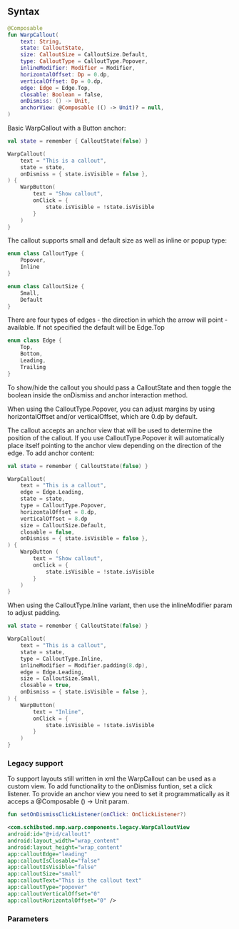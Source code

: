 
## Syntax

```kotlin example
@Composable
fun WarpCallout(
    text: String,
    state: CalloutState,
    size: CalloutSize = CalloutSize.Default,
    type: CalloutType = CalloutType.Popover,
    inlineModifier: Modifier = Modifier,
    horizontalOffset: Dp = 0.dp,
    verticalOffset: Dp = 0.dp,
    edge: Edge = Edge.Top,
    closable: Boolean = false,
    onDismiss: () -> Unit,
    anchorView: @Composable (() -> Unit)? = null,
)

```
Basic WarpCallout with a Button anchor:
```kotlin example
val state = remember { CalloutState(false) }

WarpCallout(
    text = "This is a callout",
    state = state,
    onDismiss = { state.isVisible = false },
) {
    WarpButton(
        text = "Show callout",
        onClick = {
            state.isVisible = !state.isVisible
        }
    )
}
```

The callout supports small and default size as well as inline or popup type:

```kotlin example
enum class CalloutType {
    Popover,
    Inline
}

enum class CalloutSize {
    Small,
    Default
}
```

There are four types of edges - the direction in which the arrow will point - available.
If not specified the default will be Edge.Top

```kotlin example
enum class Edge {
    Top,
    Bottom,
    Leading,
    Trailing
}
```
To show/hide the callout you should pass a CalloutState and then toggle the boolean inside the onDismiss and anchor interaction method.

When using the CalloutType.Popover, you can adjust margins by using horizontalOffset and/or verticalOffset, which are 0.dp by default.

The callout accepts an anchor view that will be used to determine the position of the callout. If you use CalloutType.Popover it will automatically place itself pointing to the anchor view depending on the direction of the edge.
To add anchor content:
```kotlin example
val state = remember { CalloutState(false) }

WarpCallout(
    text = "This is a callout",
    edge = Edge.Leading,
    state = state,
    type = CalloutType.Popover,
    horizontalOffset = 8.dp,
    verticalOffset = 8.dp
    size = CalloutSize.Default,
    closable = false,
    onDismiss = { state.isVisible = false },
) {
    WarpButton (
        text = "Show callout",
        onClick = {
            state.isVisible = !state.isVisible
        }
    )
}
```

When using the CalloutType.Inline variant, then use the inlineModifier param to adjust padding.

```kotlin example
val state = remember { CalloutState(false) }

WarpCallout(
    text = "This is a callout",
    state = state,
    type = CalloutType.Inline,
    inlineModifier = Modifier.padding(8.dp),
    edge = Edge.Leading,
    size = CalloutSize.Small,
    closable = true,
    onDismiss = { state.isVisible = false },
) {
    WarpButton(
        text = "Inline",
        onClick = {
            state.isVisible = !state.isVisible
        }
    )
}
```


### Legacy support
To support layouts still written in xml the WarpCallout can be used as a custom view. To add functionality to the onDismiss funtion, set a click listener.
To provide an anchor view you need to set it programmatically as it acceps a @Composable () -> Unit param.

```kotlin example
fun setOnDismissClickListener(onClick: OnClickListener?)
```

```xml example
<com.schibsted.nmp.warp.components.legacy.WarpCalloutView
android:id="@+id/callout1"
android:layout_width="wrap_content"
android:layout_height="wrap_content"
app:calloutEdge="leading"
app:calloutIsClosable="false"
app:calloutIsVisible="false"
app:calloutSize="small"
app:calloutText="This is the callout text"
app:calloutType="popover"
app:calloutVerticalOffset="0"
app:calloutHorizontalOffset="0" />
```

### Parameters

<api-table type=android component="Callout" />
